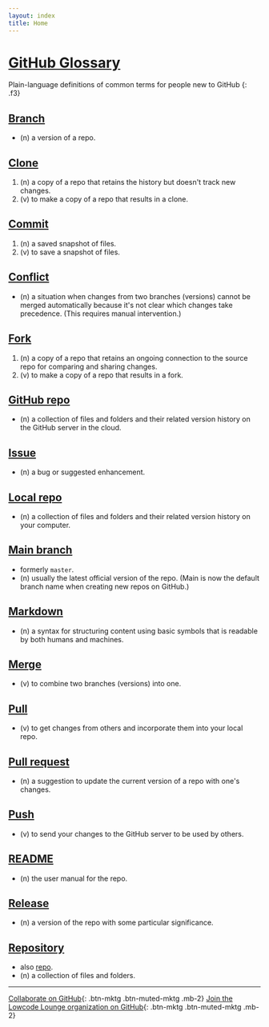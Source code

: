```yaml
---
layout: index
title: Home
---
```

# [GitHub Glossary](https://github.com/lowcodelounge/github-glossary)

Plain-language definitions of common terms for people new to GitHub
{: .f3}

## [Branch](#branch)
- (n) a version of a repo.

## [Clone](#clone)
1. (n) a copy of a repo that retains the history but doesn't track new changes.
1. (v) to make a copy of a repo that results in a clone.

## [Commit](#commit)
1. (n) a saved snapshot of files.
1. (v) to save a snapshot of files.

## [Conflict](#conflict)
- (n) a situation when changes from two branches (versions) cannot be merged automatically because it's not clear which changes take precedence. (This requires manual intervention.)

## [Fork](#fork)
1. (n) a copy of a repo that retains an ongoing connection to the source repo for comparing and sharing changes.
1. (v) to make a copy of a repo that results in a fork.

## [GitHub repo](#github-repo)
- (n) a collection of files and folders and their related version history on the GitHub server in the cloud.

## [Issue](#issue)
- (n) a bug or suggested enhancement.

## [Local repo](#local-repo)
- (n) a collection of files and folders and their related version history on your computer.

## [Main branch](#main-branch)
- formerly `master`.
- (n) usually the latest official version of the repo. (Main is now the default branch name when creating new repos on GitHub.)

## [Markdown](#markdown)
- (n) a syntax for structuring content using basic symbols that is readable by both humans and machines.

## [Merge](#merge)
- (v) to combine two branches (versions) into one.

## [Pull](#pull)
- (v) to get changes from others and incorporate them into your local repo.

## [Pull request](#pull-request)
- (n) a suggestion to update the current version of a repo with one's changes.

## [Push](#push)
- (v) to send your changes to the GitHub server to be used by others.

## [README](#readme)
- (n) the user manual for the repo.

## [Release](#release)
- (n) a version of the repo with some particular significance.

## [Repository](#repository)
- also [repo](#github-repo).
- (n) a collection of files and folders.

--- 

[Collaborate on GitHub](https://github.com/lowcodelounge/github-glossary){: .btn-mktg .btn-muted-mktg .mb-2}
[Join the Lowcode Lounge organization on GitHub](https://github.com/lowcodelounge){: .btn-mktg .btn-muted-mktg .mb-2}